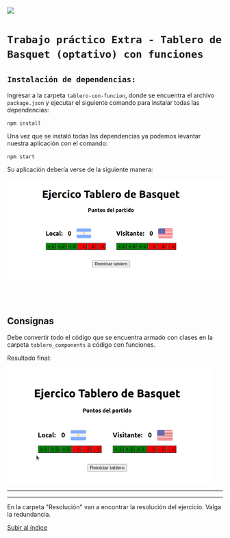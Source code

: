 <p align='left'>
  <img src="https://www.frba.utn.edu.ar/wp-content/uploads/2019/10/logo-UTNBA-PNC-2016-2019-e1570223041254.png" />
</P>

# `Trabajo práctico Extra - Tablero de Basquet (optativo) con funciones`

## `Instalación de dependencias:`

Ingresar a la carpeta `tablero-con-funcion`, donde se encuentra el archivo `package.json` y ejecutar el siguiente comando para instalar todas las dependencias:

```
npm install
```

Una vez que se instaló todas las dependencias ya podemos levantar nuestra aplicación con el comando:

```
npm start
```

Su aplicación debería verse de la siguiente manera:

![Prev](./img/tab_2.png)

<br><br>

## Consignas

Debe convertir todo el código que se encuentra armado con clases en la carpeta `tablero_components` a código con funciones.

Resultado final:

![Prev](./img/tablero.gif)

---

---

En la carpeta "Resolución" van a encontrar la resolución del ejercicio. Valga la redundancia.

[Subir al índice](#top)
